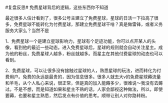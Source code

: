 #复盘反思# 免费星球背后的逻辑，这些东西你不知道

最近很多人估计看到了，很多公号主建立了免费星球，星球的日活一下拉高了很多，免费星球不能转化为付费星球，那建立免费星球干啥？真是做雷锋，或者义务服务大家么？当然不是

1、免费星球一个是建立星球影响力，星球有个足迹功能，你可以点开某人的头像，看到他的最近一些动态。进入免费星球后，星球的规则就会自动关注星主。成为他的粉丝，免费星球人越多，粉丝就越多。而星主在其他付费星球的动态也可以看到。

2、免费星球，可以让很多没有接触过星球的人，熟悉星球的玩法，进而转化为付费用户。免费的永远是最贵的，因为信息很多。很多人就去大v的免费星球薅流量和羊毛，从个人私心来说，很正常，但是真的加入能薅多少，很难说～我没有去薅过。不是不想，而是知道如果和星主不熟的话，人家会鄙视这种做法，所以，即使要薅，也要和星主熟悉，然后发点有价值的思考。顺带让别人对你路转粉。